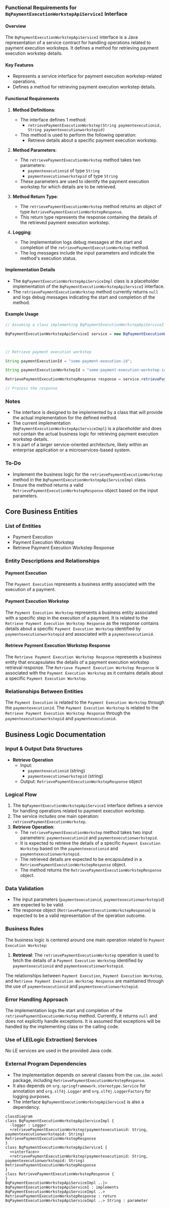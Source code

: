 ### Functional Requirements for `BqPaymentExecutionWorkstepApiServiceI` Interface
#### Overview

The `BqPaymentExecutionWorkstepApiServiceI` interface is a Java representation of a service contract for handling operations related to payment execution worksteps. It defines a method for retrieving payment execution workstep details.

#### Key Features

*   Represents a service interface for payment execution workstep-related operations.
*   Defines a method for retrieving payment execution workstep details.

#### Functional Requirements

1.  **Method Definitions**:
    *   The interface defines 1 method:
        *   `retrievePaymentExecutionWorkstep(String paymentexecutionid, String paymentexecutionworkstepid)`
    *   This method is used to perform the following operation:
        *   Retrieve details about a specific payment execution workstep.

2.  **Method Parameters**:
    *   The `retrievePaymentExecutionWorkstep` method takes two parameters:
        *   `paymentexecutionid` of type `String`
        *   `paymentexecutionworkstepid` of type `String`
    *   These parameters are used to identify the payment execution workstep for which details are to be retrieved.

3.  **Method Return Type**:
    *   The `retrievePaymentExecutionWorkstep` method returns an object of type `RetrievePaymentExecutionWorkstepResponse`.
    *   This return type represents the response containing the details of the retrieved payment execution workstep.

4.  **Logging**:
    *   The implementation logs debug messages at the start and completion of the `retrievePaymentExecutionWorkstep` method.
    *   The log messages include the input parameters and indicate the method's execution status.

#### Implementation Details

*   The `BqPaymentExecutionWorkstepApiServiceImpl` class is a placeholder implementation of the `BqPaymentExecutionWorkstepApiServiceI` interface.
*   The `retrievePaymentExecutionWorkstep` method currently returns `null` and logs debug messages indicating the start and completion of the method.

#### Example Usage

```java
// Assuming a class implementing BqPaymentExecutionWorkstepApiServiceI
BqPaymentExecutionWorkstepApiServiceI service = new BqPaymentExecutionWorkstepApiServiceImpl();

// Retrieve payment execution workstep
String paymentExecutionId = "some-payment-execution-id";
String paymentExecutionWorkstepId = "some-payment-execution-workstep-id";
RetrievePaymentExecutionWorkstepResponse response = service.retrievePaymentExecutionWorkstep(paymentExecutionId, paymentExecutionWorkstepId);
// Process the response
```

### Notes

*   The interface is designed to be implemented by a class that will provide the actual implementation for the defined method.
*   The current implementation (`BqPaymentExecutionWorkstepApiServiceImpl`) is a placeholder and does not contain the actual business logic for retrieving payment execution workstep details.
*   It is part of a larger service-oriented architecture, likely within an enterprise application or a microservices-based system.

### To-Do

*   Implement the business logic for the `retrievePaymentExecutionWorkstep` method in the `BqPaymentExecutionWorkstepApiServiceImpl` class.
*   Ensure the method returns a valid `RetrievePaymentExecutionWorkstepResponse` object based on the input parameters.



## Core Business Entities
### List of Entities
* Payment Execution
* Payment Execution Workstep
* Retrieve Payment Execution Workstep Response

### Entity Descriptions and Relationships
#### Payment Execution
The `Payment Execution` represents a business entity associated with the execution of a payment.

#### Payment Execution Workstep
The `Payment Execution Workstep` represents a business entity associated with a specific step in the execution of a payment. It is related to the `Retrieve Payment Execution Workstep Response` as the response contains details about a specific `Payment Execution Workstep` identified by `paymentexecutionworkstepid` and associated with a `paymentexecutionid`.

#### Retrieve Payment Execution Workstep Response
The `Retrieve Payment Execution Workstep Response` represents a business entity that encapsulates the details of a payment execution workstep retrieval response. The `Retrieve Payment Execution Workstep Response` is associated with the `Payment Execution Workstep` as it contains details about a specific `Payment Execution Workstep`.

### Relationships Between Entities
The `Payment Execution` is related to the `Payment Execution Workstep` through the `paymentexecutionid`.
The `Payment Execution Workstep` is related to the `Retrieve Payment Execution Workstep Response` through the `paymentexecutionworkstepid` and `paymentexecutionid`.



## Business Logic Documentation
### Input & Output Data Structures

* **Retrieve Operation**
  - Input: 
    - `paymentexecutionid` (string)
    - `paymentexecutionworkstepid` (string)
  - Output: `RetrievePaymentExecutionWorkstepResponse` object

### Logical Flow

1. The `BqPaymentExecutionWorkstepApiServiceI` interface defines a service for handling operations related to payment execution workstep.
2. The service includes one main operation: `retrievePaymentExecutionWorkstep`.
3. **Retrieve Operation**:
   - The `retrievePaymentExecutionWorkstep` method takes two input parameters: `paymentexecutionid` and `paymentexecutionworkstepid`.
   - It is expected to retrieve the details of a specific `Payment Execution Workstep` based on the `paymentexecutionid` and `paymentexecutionworkstepid`.
   - The retrieved details are expected to be encapsulated in a `RetrievePaymentExecutionWorkstepResponse` object.
   - The method returns the `RetrievePaymentExecutionWorkstepResponse` object.

### Data Validation

- The input parameters (`paymentexecutionid`, `paymentexecutionworkstepid`) are expected to be valid.
- The response object (`RetrievePaymentExecutionWorkstepResponse`) is expected to be a valid representation of the operation outcome.

### Business Rules

The business logic is centered around one main operation related to `Payment Execution Workstep`:
1. **Retrieval**: The `retrievePaymentExecutionWorkstep` operation is used to fetch the details of a `Payment Execution Workstep` identified by `paymentexecutionid` and `paymentexecutionworkstepid`.

The relationships between `Payment Execution`, `Payment Execution Workstep`, and `Retrieve Payment Execution Workstep Response` are maintained through the use of `paymentexecutionid` and `paymentexecutionworkstepid`.

### Error Handling Approach

The implementation logs the start and completion of the `retrievePaymentExecutionWorkstep` method. Currently, it returns `null` and does not explicitly handle exceptions. It is assumed that exceptions will be handled by the implementing class or the calling code.

### Use of LE(Logic Extraction) Services

No LE services are used in the provided Java code.

### External Program Dependencies

- The implementation depends on several classes from the `com.ibm.model` package, including `RetrievePaymentExecutionWorkstepResponse`.
- It also depends on `org.springframework.stereotype.Service` for annotation and `org.slf4j.Logger` and `org.slf4j.LoggerFactory` for logging purposes.
- The interface `BqPaymentExecutionWorkstepApiServiceI` is also a dependency.



```mermaid
classDiagram
class BqPaymentExecutionWorkstepApiServiceImpl {
  -logger : Logger
  +retrievePaymentExecutionWorkstep(paymentexecutionid: String, paymentexecutionworkstepid: String) RetrievePaymentExecutionWorkstepResponse
}
class BqPaymentExecutionWorkstepApiServiceI {
  <<interface>>
  +retrievePaymentExecutionWorkstep(paymentexecutionid: String, paymentexecutionworkstepid: String) RetrievePaymentExecutionWorkstepResponse
}
class RetrievePaymentExecutionWorkstepResponse {
}
BqPaymentExecutionWorkstepApiServiceImpl ..|> BqPaymentExecutionWorkstepApiServiceI : implements
BqPaymentExecutionWorkstepApiServiceImpl ..> RetrievePaymentExecutionWorkstepResponse : return
BqPaymentExecutionWorkstepApiServiceImpl ..> String : parameter
```



